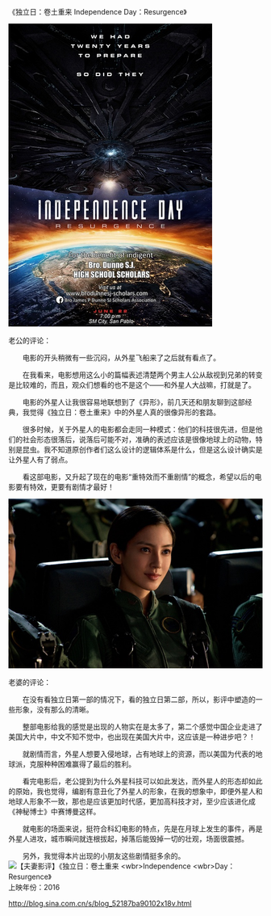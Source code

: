 《独立日：卷土重来 Independence Day：Resurgence》

			
![](./img/001vda4xzy79o8ySD6J2d&690.jpg)



老公的评论：

　　电影的开头稍微有一些沉闷，从外星飞船来了之后就有看点了。


　　在我看来，电影想用这么小的篇幅表述清楚两个男主人公从敌视到兄弟的转变是比较难的，而且，观众们想看的也不是这个——和外星人大战嘛，打就是了。


　　电影的外星人让我很容易地联想到了《异形》，前几天还和朋友聊到这部经典，我觉得《独立日：卷土重来》中的外星人真的很像异形的套路。


　　很多时候，关于外星人的电影都会走同一种模式：他们的科技很先进，但是他们的社会形态很落后，说落后可能不对，准确的表述应该是很像地球上的动物，特别是昆虫。我不知道原创作者们这么设计的逻辑体系是什么，但是这么设计确实是让外星人有了弱点。

　　看这部电影，又升起了现在的电影“重特效而不重剧情”的概念，希望以后的电影要有特效，更要有剧情才最好！

![](./img/001vda4xzy79o8DtrPzf1&690.jpg)



老婆的评论：

　　在没有看独立日第一部的情况下，看的独立日第二部，所以，影评中塑造的一些形象，没有那么的清晰。


　　整部电影给我的感觉是出现的人物实在是太多了，第二个感觉中国企业走进了美国大片中，中文不知不觉中，也出现在美国大片中，这应该是一种进步吧？！

　　就剧情而言，外星人想要入侵地球，占有地球上的资源，而以美国为代表的地球派，克服种种困难赢得了最后的胜利。


　　看完电影后，老公提到为什么外星科技可以如此发达，而外星人的形态却如此的原始，我也觉得，编剧有意丑化了外星人的形象，在我的想象中，即便外星人和地球人形象不一致，那也是应该更加时代感，更加高科技才对，至少应该进化成《神秘博士》中赛博曼这样。


　　就电影的场面来说，挺符合科幻电影的特点，先是在月球上发生的事件，再是外星人进攻，城市瞬间就连根拔起，掉落后能毁掉一切的壮观，场面很震撼。

　　另外，我觉得本片出现的小朋友这些剧情挺多余的。　
<img src="http://simg.sinajs.cn/blog7style/images/common/sg_trans.gif" real_src="http://s6.sinaimg.cn/mw690/001vda4xzy79o8DyAwR65&690" style="line-height: 1.5;" name="image_operate_40881489111378650" alt="【夫妻影评】《独立日：卷土重来 &lt;wbr&gt;Independence &lt;wbr&gt;Day：Resurgence》" title="【夫妻影评】《独立日：卷土重来 &lt;wbr&gt;Independence &lt;wbr&gt;Day：Resurgence》">
上映年份：2016							
		
http://blog.sina.com.cn/s/blog_52187ba90102x18v.html
